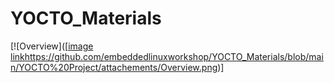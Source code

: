 # YOCTO_Materials


[![Overview]([[image link](https://github.com/embeddedlinuxworkshop/YOCTO_Materials/blob/main/YOCTO%20Project/attachements/Overview.png)https://github.com/embeddedlinuxworkshop/YOCTO_Materials/blob/main/YOCTO%20Project/attachements/Overview.png)]
